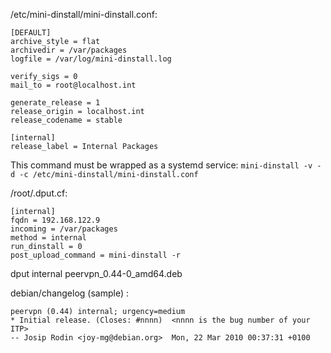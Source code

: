 /etc/mini-dinstall/mini-dinstall.conf:
```
[DEFAULT]
archive_style = flat
archivedir = /var/packages
logfile = /var/log/mini-dinstall.log

verify_sigs = 0
mail_to = root@localhost.int

generate_release = 1
release_origin = localhost.int
release_codename = stable

[internal]
release_label = Internal Packages
```

This command must be wrapped as a systemd service:
`mini-dinstall -v -d -c /etc/mini-dinstall/mini-dinstall.conf`


/root/.dput.cf:
```
[internal]
fqdn = 192.168.122.9
incoming = /var/packages 
method = internal
run_dinstall = 0
post_upload_command = mini-dinstall -r
```

dput internal peervpn_0.44-0_amd64.deb

debian/changelog (sample) :
```
peervpn (0.44) internal; urgency=medium
* Initial release. (Closes: #nnnn)  <nnnn is the bug number of your ITP>
-- Josip Rodin <joy-mg@debian.org>  Mon, 22 Mar 2010 00:37:31 +0100
```

